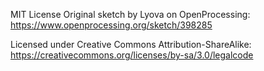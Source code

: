 MIT License
Original sketch by Lyova on OpenProcessing: https://www.openprocessing.org/sketch/398285

Licensed under Creative Commons Attribution-ShareAlike: https://creativecommons.org/licenses/by-sa/3.0/legalcode
